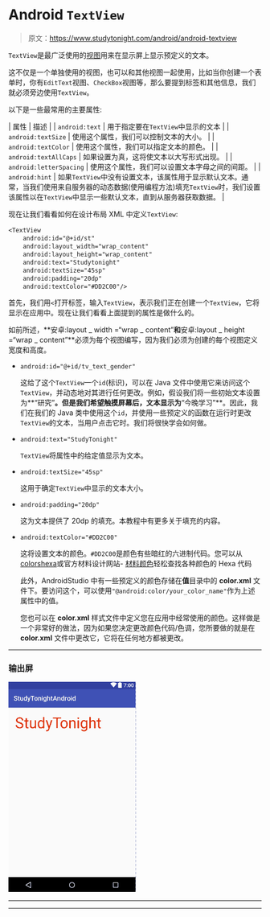 # Android `TextView`

> 原文：<https://www.studytonight.com/android/android-textview>

`TextView`是最广泛使用的[视图](introduction-to-views)用来在显示屏上显示预定义的文本。

这不仅是一个单独使用的视图，也可以和其他视图一起使用，比如当你创建一个表单时，你有`EditText`视图、`CheckBox`视图等，那么要提到标签和其他信息，我们就必须旁边使用`TextView`。

以下是一些最常用的主要属性:

| 属性 | 描述 |
| `android:text` | 用于指定要在`TextView`中显示的文本 |
| `android:textSize` | 使用这个属性，我们可以控制文本的大小。 |
| `android:textColor` | 使用这个属性，我们可以指定文本的颜色。 |
| `android:textAllCaps` | 如果设置为真，这将使文本以大写形式出现。 |
| `android:letterSpacing` | 使用这个属性，我们可以设置文本字母之间的间距。 |
| `android:hint` | 如果`TextView`中没有设置文本，该属性用于显示默认文本。通常，当我们使用来自服务器的动态数据(使用编程方法)填充`TextView`时，我们设置该属性以在`TextView`中显示一些默认文本，直到从服务器获取数据。 |

现在让我们看看如何在设计布局 XML 中定义`TextView`:

```
<TextView
    android:id="@+id/st"
    android:layout_width="wrap_content"
    android:layout_height="wrap_content"
    android:text="Studytonight"
    android:textSize="45sp"
    android:padding="20dp"
    android:textColor="#DD2C00"/>
```

首先，我们用`<`打开标签，输入`TextView`，表示我们正在创建一个`TextView`，它将显示在应用中。现在让我们看看上面提到的属性是做什么的。

如前所述，**安卓:layout _ width =“wrap _ content”**和**安卓:layout _ height =“wrap _ content”**必须为每个视图编写，因为我们必须为创建的每个视图定义宽度和高度。

*   `android:id="@+id/tv_text_gender"`

    这给了这个`TextView`一个`id`(标识)，可以在 Java 文件中使用它来访问这个`TextView`，并动态地对其进行任何更改。例如，假设我们将一些初始文本设置为**“研究”**。但是我们希望触摸屏幕后，文本显示为**“今晚学习”**。因此，我们在我们的 Java 类中使用这个`id`，并使用一些预定义的函数在运行时更改`TextView`的文本，当用户点击它时。我们将很快学会如何做。

*   `android:text="StudyTonight"`

    `TextView`将属性中的给定值显示为文本。

*   `android:textSize="45sp"`

    这用于确定`TextView`中显示的文本大小。

*   `android:padding="20dp"`

    这为文本提供了 20dp 的填充。本教程中有更多关于填充的内容。

*   `android:textColor="#DD2C00"`

    这将设置文本的颜色。`#DD2C00`是颜色有些暗红的六进制代码。您可以从[colorshexa](http://www.colorhexa.com/)或官方材料设计网站- [材料颜色](https://material.io/color/)轻松查找各种颜色的 Hexa 代码

    此外，AndroidStudio 中有一些预定义的颜色存储在**值**目录中的 **color.xml** 文件下。要访问这个，可以使用`"@android:color/your_color_name"`作为上述属性中的值。

    您也可以在 **color.xml** 样式文件中定义您在应用中经常使用的颜色。这样做是一个非常好的做法，因为如果您决定更改颜色代码/色调，您所要做的就是在 **color.xml** 文件中更改它，它将在任何地方都被更改。

* * *

### 输出屏

![Using TextView in Android](img/9b1fca6e17193c927e2b4ebaf544140e.png)

* * *

* * *
